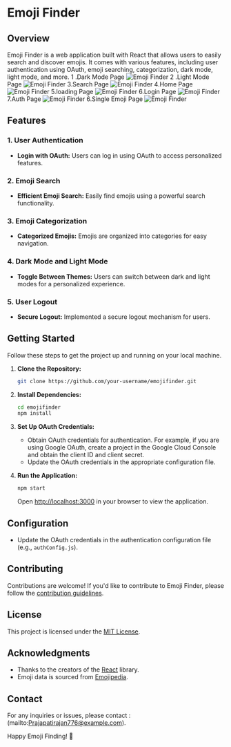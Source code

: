 # Emoji Finder

## Overview

Emoji Finder is a web application built with React that allows users to easily search and discover emojis. It comes with various features, including user authentication using OAuth, emoji searching, categorization, dark mode, light mode, and more.
1 .Dark Mode Page
![Emoji Finder](https://ibb.co/CPTdb4p)
2 .Light Mode Page
![Emoji Finder](https://ibb.co/Bjcdjt4)
3.Search Page
![Emoji Finder](https://ibb.co/Q6hxPr1)
4.Home Page
![Emoji Finder](https://ibb.co/SXSVCXc)
5.loading Page
![Emoji Finder](https://ibb.co/N2ccLyT)
6.Login Page
![Emoji Finder](https://ibb.co/yqCgSrJ)
7.Auth Page
![Emoji Finder](https://ibb.co/6BdrqCV)
6.Single Emoji  Page
![Emoji Finder](https://ibb.co/YDxqyGg)

## Features

### 1. User Authentication

- **Login with OAuth:** Users can log in using OAuth to access personalized features.

### 2. Emoji Search

- **Efficient Emoji Search:** Easily find emojis using a powerful search functionality.

### 3. Emoji Categorization

- **Categorized Emojis:** Emojis are organized into categories for easy navigation.

### 4. Dark Mode and Light Mode

- **Toggle Between Themes:** Users can switch between dark and light modes for a personalized experience.

### 5. User Logout

- **Secure Logout:** Implemented a secure logout mechanism for users.

## Getting Started

Follow these steps to get the project up and running on your local machine.

1. **Clone the Repository:**
   ```bash
   git clone https://github.com/your-username/emojifinder.git
   ```

2. **Install Dependencies:**
   ```bash
   cd emojifinder
   npm install
   ```

3. **Set Up OAuth Credentials:**
   - Obtain OAuth credentials for authentication. For example, if you are using Google OAuth, create a project in the Google Cloud Console and obtain the client ID and client secret.
   - Update the OAuth credentials in the appropriate configuration file.

4. **Run the Application:**
   ```bash
   npm start
   ```

   Open [http://localhost:3000](http://localhost:5173/) in your browser to view the application.

## Configuration

- Update the OAuth credentials in the authentication configuration file (e.g., `authConfig.js`).

## Contributing

Contributions are welcome! If you'd like to contribute to Emoji Finder, please follow the [contribution guidelines](CONTRIBUTING.md).

## License

This project is licensed under the [MIT License](LICENSE).

## Acknowledgments

- Thanks to the creators of the [React](https://reactjs.org/) library.
- Emoji data is sourced from [Emojipedia](https://emojipedia.org/).

## Contact

For any inquiries or issues, please contact : (mailto:Prajapatirajan776@example.com).

Happy Emoji Finding! 🚀
